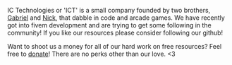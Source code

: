 IC Technologies or 'ICT' is a small company founded by two brothers, [Gabriel](https://github.com/LittleLayek) and [Nick](https://github.com/NickReagan), that dabble in code and arcade games. We have recently got into fivem development and are trying to get some following in the community! If you like our resources please consider following our github!

Want to shoot us a money for all of our hard work on free resources? Feel free to [donate](https://www.paypal.com/donate/?hosted_button_id=GUHZFCG9FC5CE)! There are no perks other than our love. <3
